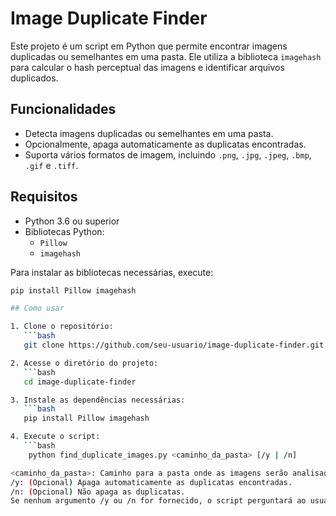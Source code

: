 # Image Duplicate Finder

Este projeto é um script em Python que permite encontrar imagens duplicadas ou semelhantes em uma pasta. Ele utiliza a biblioteca `imagehash` para calcular o hash perceptual das imagens e identificar arquivos duplicados.

## Funcionalidades

- Detecta imagens duplicadas ou semelhantes em uma pasta.
- Opcionalmente, apaga automaticamente as duplicatas encontradas.
- Suporta vários formatos de imagem, incluindo `.png`, `.jpg`, `.jpeg`, `.bmp`, `.gif` e `.tiff`.

## Requisitos

- Python 3.6 ou superior
- Bibliotecas Python:
  - `Pillow`
  - `imagehash`

Para instalar as bibliotecas necessárias, execute:
```bash
pip install Pillow imagehash

## Como usar

1. Clone o repositório:
   ```bash
   git clone https://github.com/seu-usuario/image-duplicate-finder.git

2. Acesse o diretório do projeto:
   ```bash
   cd image-duplicate-finder

3. Instale as dependências necessárias:
   ```bash
   pip install Pillow imagehash

4. Execute o script:
   ```bash
    python find_duplicate_images.py <caminho_da_pasta> [/y | /n]

<caminho_da_pasta>: Caminho para a pasta onde as imagens serão analisadas.
/y: (Opcional) Apaga automaticamente as duplicatas encontradas.
/n: (Opcional) Não apaga as duplicatas.
Se nenhum argumento /y ou /n for fornecido, o script perguntará ao usuário se deseja apagar as duplicatas encontradas.

